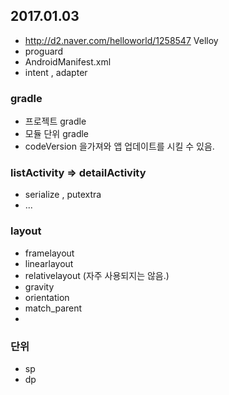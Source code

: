 ## 2017.01.03
 * http://d2.naver.com/helloworld/1258547 Velloy
 * proguard
 * AndroidManifest.xml
 * intent , adapter

### gradle
 * 프로젝트 gradle
 * 모듈 단위 gradle
 * codeVersion 을가져와 앱 업데이트를 시킬 수 있음.

### listActivity => detailActivity
 * serialize , putextra
 * ...

### layout
 * framelayout
 * linearlayout
 * relativelayout (자주 사용되지는 않음.)
 * gravity
 * orientation
 * match_parent
 *

### 단위
 * sp
 * dp


